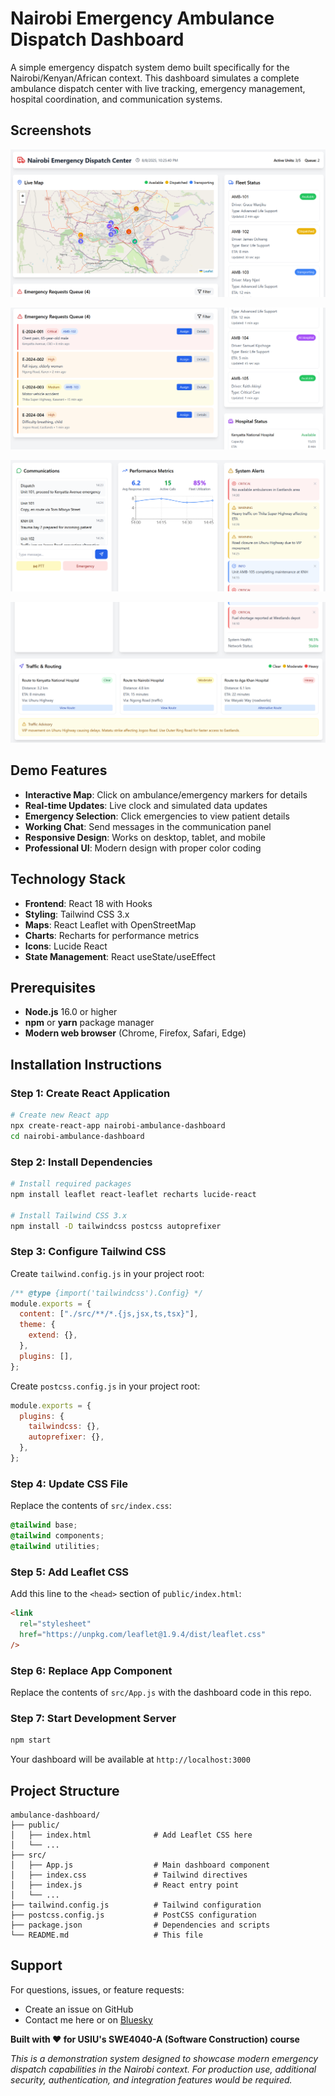 # Nairobi Emergency Ambulance Dispatch Dashboard

A simple emergency dispatch system demo built specifically for the Nairobi/Kenyan/African context. This dashboard simulates a complete ambulance dispatch center with live tracking, emergency management, hospital coordination, and communication systems.

## Screenshots

![Dashboard Preview 1](/assets/dashboard_1.png)

![Dashboard Preview 2](/assets/dashboard_2.png)

![Dashboard Preview 3](/assets/dashboard_3.png)

![Dashboard Preview 4](/assets/dashboard_4.png)

## Demo Features

- **Interactive Map**: Click on ambulance/emergency markers for details
- **Real-time Updates**: Live clock and simulated data updates
- **Emergency Selection**: Click emergencies to view patient details
- **Working Chat**: Send messages in the communication panel
- **Responsive Design**: Works on desktop, tablet, and mobile
- **Professional UI**: Modern design with proper color coding

## Technology Stack

- **Frontend**: React 18 with Hooks
- **Styling**: Tailwind CSS 3.x
- **Maps**: React Leaflet with OpenStreetMap
- **Charts**: Recharts for performance metrics
- **Icons**: Lucide React
- **State Management**: React useState/useEffect

## Prerequisites

- **Node.js** 16.0 or higher
- **npm** or **yarn** package manager
- **Modern web browser** (Chrome, Firefox, Safari, Edge)

## Installation Instructions

### **Step 1: Create React Application**

```bash
# Create new React app
npx create-react-app nairobi-ambulance-dashboard
cd nairobi-ambulance-dashboard
```

### **Step 2: Install Dependencies**

```bash
# Install required packages
npm install leaflet react-leaflet recharts lucide-react

# Install Tailwind CSS 3.x
npm install -D tailwindcss postcss autoprefixer
```

### **Step 3: Configure Tailwind CSS**

Create `tailwind.config.js` in your project root:

```javascript
/** @type {import('tailwindcss').Config} */
module.exports = {
  content: ["./src/**/*.{js,jsx,ts,tsx}"],
  theme: {
    extend: {},
  },
  plugins: [],
};
```

Create `postcss.config.js` in your project root:

```javascript
module.exports = {
  plugins: {
    tailwindcss: {},
    autoprefixer: {},
  },
};
```

### **Step 4: Update CSS File**

Replace the contents of `src/index.css`:

```css
@tailwind base;
@tailwind components;
@tailwind utilities;
```

### **Step 5: Add Leaflet CSS**

Add this line to the `<head>` section of `public/index.html`:

```html
<link
  rel="stylesheet"
  href="https://unpkg.com/leaflet@1.9.4/dist/leaflet.css"
/>
```

### **Step 6: Replace App Component**

Replace the contents of `src/App.js` with the dashboard code in this repo.

### **Step 7: Start Development Server**

```bash
npm start
```

Your dashboard will be available at `http://localhost:3000`

## Project Structure

```
ambulance-dashboard/
├── public/
│   ├── index.html              # Add Leaflet CSS here
│   └── ...
├── src/
│   ├── App.js                  # Main dashboard component
│   ├── index.css               # Tailwind directives
│   ├── index.js                # React entry point
│   └── ...
├── tailwind.config.js          # Tailwind configuration
├── postcss.config.js           # PostCSS configuration
├── package.json                # Dependencies and scripts
└── README.md                   # This file
```

## Support

For questions, issues, or feature requests:

- Create an issue on GitHub
- Contact me here or on [Bluesky](https://bsky.app/profile/alexraza.tech)

**Built with ❤️ for USIU's SWE4040-A (Software Construction) course**

_This is a demonstration system designed to showcase modern emergency dispatch capabilities in the Nairobi context. For production use, additional security, authentication, and integration features would be required._
